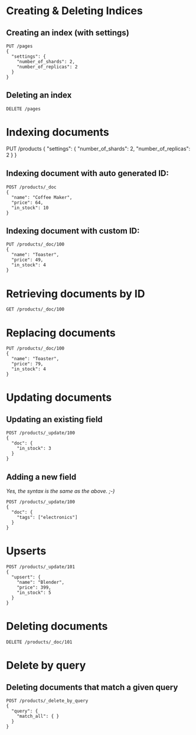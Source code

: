 # Creating & Deleting Indices

## Creating an index (with settings)

```
PUT /pages
{
  "settings": {
    "number_of_shards": 2,
    "number_of_replicas": 2
  }
}
```

## Deleting an index

```
DELETE /pages
```

# Indexing documents

PUT /products
{
  "settings": {
    "number_of_shards": 2,
    "number_of_replicas": 2
  }
}

## Indexing document with auto generated ID:

```
POST /products/_doc
{
  "name": "Coffee Maker",
  "price": 64,
  "in_stock": 10
}
```

## Indexing document with custom ID:

```
PUT /products/_doc/100
{
  "name": "Toaster",
  "price": 49,
  "in_stock": 4
}
```

# Retrieving documents by ID

```
GET /products/_doc/100
```

# Replacing documents

```
PUT /products/_doc/100
{
  "name": "Toaster",
  "price": 79,
  "in_stock": 4
}
```

# Updating documents

## Updating an existing field

```
POST /products/_update/100
{
  "doc": {
    "in_stock": 3
  }
}
```

## Adding a new field

_Yes, the syntax is the same as the above. ;-)_

```
POST /products/_update/100
{
  "doc": {
    "tags": ["electronics"]
  }
}
```

# Upserts

```
POST /products/_update/101
{
  "upsert": {
    "name": "Blender",
    "price": 399,
    "in_stock": 5
  }
}
```

# Deleting documents

```
DELETE /products/_doc/101
```

# Delete by query

## Deleting documents that match a given query

```
POST /products/_delete_by_query
{
  "query": {
    "match_all": { }
  }
}
```
